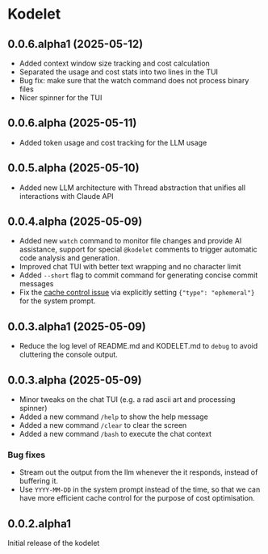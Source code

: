 # Kodelet

## 0.0.6.alpha1 (2025-05-12)

- Added context window size tracking and cost calculation
- Separated the usage and cost stats into two lines in the TUI
- Bug fix: make sure that the watch command does not process binary files
- Nicer spinner for the TUI
## 0.0.6.alpha (2025-05-11)

- Added token usage and cost tracking for the LLM usage

## 0.0.5.alpha (2025-05-10)

- Added new LLM architecture with Thread abstraction that unifies all interactions with Claude API

## 0.0.4.alpha (2025-05-09)

- Added new `watch` command to monitor file changes and provide AI assistance, support for special `@kodelet` comments to trigger automatic code analysis and generation.
- Improved chat TUI with better text wrapping and no character limit
- Added `--short` flag to commit command for generating concise commit messages
- Fix the [cache control issue](https://github.com/anthropics/anthropic-sdk-go/issues/180) via explicitly setting `{"type": "ephemeral"}` for the system prompt.

## 0.0.3.alpha1 (2025-05-09)

- Reduce the log level of README.md and KODELET.md to `debug` to avoid cluttering the console output.

## 0.0.3.alpha (2025-05-09)

- Minor tweaks on the chat TUI (e.g. a rad ascii art and processing spinner)
- Added a new command `/help` to show the help message
- Added a new command `/clear` to clear the screen
- Added a new command `/bash` to execute the chat context

### Bug fixes

- Stream out the output from the llm whenever the it responds, instead of buffering it.
- Use `YYYY-MM-DD` in the system prompt instead of the time, so that we can have more efficient cache control for the purpose of cost optimisation.

## 0.0.2.alpha1

Initial release of the kodelet
